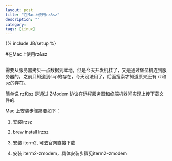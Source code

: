```yaml
---
layout: post
title: "在Mac上使用rz&sz"
description: ""
category: 
tags: [Linux]
---
```

{% include JB/setup %}

#在Mac上使用rz&sz

##

需要从服务器拷贝一点数据到本地，但是今天开发机挂了，又是通过堡垒机连到服务器的，之前只知道到scp的存在，今天没法用了，后面搜索才知道原来还有 rz和sz的存在。

简单说 rz和sz 是通过 ZModem 协议在远程服务器和终端机器间实现上传下载文件的.

Mac 上安装步骤简要如下：

1. 安装lrzsz

2. brew install lrzsz

3. 安装 iterm2, 可去官网直接下载

4. 安装 iterm2-zmodem，具体安装步骤见iterm2-zmodem